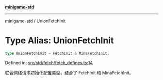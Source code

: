 [**minigame-std**](../README.md)

***

[minigame-std](../README.md) / UnionFetchInit

# Type Alias: UnionFetchInit

```ts
type UnionFetchInit = FetchInit & MinaFetchInit;
```

Defined in: [src/std/fetch/fetch\_defines.ts:14](https://github.com/JiangJie/minigame-std/blob/ff3594872b1efbdbc13aabe99588385e855b50dc/src/std/fetch/fetch_defines.ts#L14)

联合网络请求初始化配置类型，结合了 FetchInit 和 MinaFetchInit。
